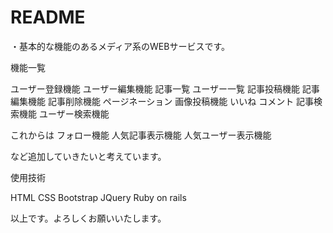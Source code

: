# README
・基本的な機能のあるメディア系のWEBサービスです。

機能一覧

ユーザー登録機能
ユーザー編集機能
記事一覧
ユーザー一覧
記事投稿機能
記事編集機能
記事削除機能
ページネーション
画像投稿機能
いいね
コメント
記事検索機能
ユーザー検索機能

これからは
フォロー機能
人気記事表示機能
人気ユーザー表示機能

など追加していきたいと考えています。

使用技術

HTML CSS
Bootstrap
JQuery
Ruby on rails 

以上です。よろしくお願いいたします。


